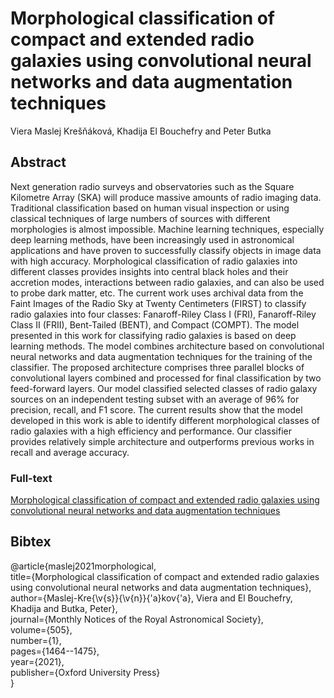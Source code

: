 # Morphological classification of compact and extended radio galaxies using convolutional neural networks and data augmentation techniques

Viera Maslej Krešňáková, Khadija El Bouchefry and Peter Butka

## Abstract
Next generation radio surveys and observatories such as the Square Kilometre Array (SKA) will produce massive amounts of radio imaging data. Traditional classification based on human visual inspection or using classical techniques of large numbers of sources with different morphologies is almost impossible.  Machine learning techniques, especially deep learning methods, have been increasingly used in astronomical applications and have proven to  successfully  classify objects in image data with high accuracy. Morphological classification of radio galaxies into different classes provides insights into central black holes and their accretion modes, interactions between radio galaxies, and can also be used  to probe dark matter, etc. The current work uses archival data from the Faint Images of the Radio Sky at Twenty Centimeters (FIRST) to classify radio galaxies into four classes: Fanaroff-Riley Class I (FRI), Fanaroff-Riley Class II (FRII), Bent-Tailed (BENT), and Compact (COMPT). The  model presented in this work for classifying radio galaxies is based on  deep learning methods. The model  combines architecture based on convolutional neural networks and data augmentation techniques for the training of the classifier. The proposed architecture comprises three parallel blocks of convolutional layers combined and processed for final classification by two feed-forward layers. Our model classified selected classes of radio galaxy sources on an independent testing subset with an average of 96% for precision, recall, and F1 score.  The current results show that the model developed in this work is able to identify different morphological classes of radio galaxies with a high efficiency and performance. Our classifier provides relatively simple architecture and outperforms previous works in recall and average accuracy.

### Full-text
[Morphological classification of compact and extended radio galaxies using convolutional neural networks and data augmentation techniques](https://academic.oup.com/mnras/article-abstract/505/1/1464/6276747?redirectedFrom=fulltext)

## Bibtex
@article{maslej2021morphological, <br>
  title={Morphological classification of compact and extended radio galaxies using convolutional neural networks and data augmentation techniques}, <br>
  author={Maslej-Kre{\v{s}}{\v{n}}{\'a}kov{\'a}, Viera and El Bouchefry, Khadija and Butka, Peter}, <br>
  journal={Monthly Notices of the Royal Astronomical Society}, <br>
  volume={505}, <br>
  number={1}, <br>
  pages={1464--1475}, <br>
  year={2021},<br>
  publisher={Oxford University Press} <br>
}
